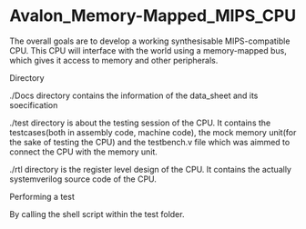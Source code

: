 # Avalon_Memory-Mapped_MIPS_CPU
The overall goals are to develop a working synthesisable MIPS-compatible CPU. This CPU will interface with the world using a memory-mapped bus, which gives it access to memory and other peripherals.

Directory

./Docs directory contains the information of the data_sheet and its soecification

./test directory is about the testing session of the CPU. It contains the testcases(both in assembly code, machine code), the mock memory unit(for the sake of testing the CPU) and the testbench.v file which was aimmed to connect the CPU with the memory unit.

./rtl directory is the register level design of the CPU. It contains the actually systemverilog source code of the CPU.

Performing a test

By calling the shell script within the test folder.




